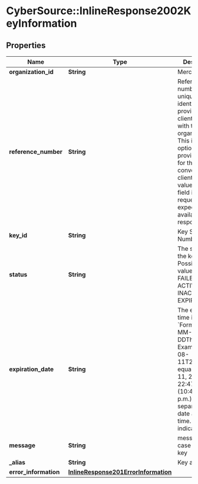 # CyberSource::InlineResponse2002KeyInformation

## Properties
Name | Type | Description | Notes
------------ | ------------- | ------------- | -------------
**organization_id** | **String** | Merchant Id  | [optional] 
**reference_number** | **String** | Reference number is a unique identifier provided by the client along with the organization Id. This is an optional field provided solely for the client’s convenience. If client specifies value for this field in the request, it is expected to be available in the response.  | [optional] 
**key_id** | **String** | Key Serial Number  | [optional] 
**status** | **String** | The status of the key.  Possible values:  - FAILED  - ACTIVE  - INACTIVE  - EXPIRED  | [optional] 
**expiration_date** | **String** | The expiration time in UTC. &#x60;Format: YYYY-MM-DDThh:mm:ssZ&#x60;  Example 2016-08-11T22:47:57Z equals August 11, 2016, at 22:47:57 (10:47:57 p.m.). The T separates the date and the time. The Z indicates UTC.  | [optional] 
**message** | **String** | message in case of failed key | [optional] 
**_alias** | **String** | Key alias | [optional] 
**error_information** | [**InlineResponse201ErrorInformation**](InlineResponse201ErrorInformation.md) |  | [optional] 


